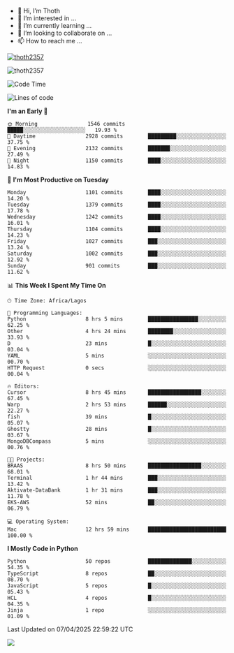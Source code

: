 <!---
thoth2357/thoth2357 is a ✨ special ✨ repository because its `README.md` (this file) appears on your GitHub profile.
You can click the Preview link to take a look at your changes.
--->

- 👋 Hi, I’m Thoth
- 👀 I’m interested in ...
- 🌱 I’m currently learning ...
- 💞️ I’m looking to collaborate on ...
- 📫 How to reach me ...


<p align="left"> <a href="https://github.com/ryo-ma/github-profile-trophy"><img src="https://github-profile-trophy.vercel.app/?username=thoth2357&theme=gruvbox&no-bg=true&no-frame=false&title=MultiLanguage,Commits,Repositories,Stars,Followers,PullRequest,Reviews,Issues" alt="thoth2357" /></a> </p>

<p align="left"> <img src="https://komarev.com/ghpvc/?username=thoth2357&label=Profile%20views&color=0e75b6&style=flat" alt="thoth2357" /> </p>

<!--START_SECTION:waka-->
![Code Time](http://img.shields.io/badge/Code%20Time-3%2C356%20hrs%2018%20mins-blue)

![Lines of code](https://img.shields.io/badge/From%20Hello%20World%20I%27ve%20Written-30.9%20million%20lines%20of%20code-blue)

**I'm an Early 🐤** 

```text
🌞 Morning                1546 commits        █████░░░░░░░░░░░░░░░░░░░░   19.93 % 
🌆 Daytime                2928 commits        █████████░░░░░░░░░░░░░░░░   37.75 % 
🌃 Evening                2132 commits        ███████░░░░░░░░░░░░░░░░░░   27.49 % 
🌙 Night                  1150 commits        ████░░░░░░░░░░░░░░░░░░░░░   14.83 % 
```
📅 **I'm Most Productive on Tuesday** 

```text
Monday                   1101 commits        ████░░░░░░░░░░░░░░░░░░░░░   14.20 % 
Tuesday                  1379 commits        ████░░░░░░░░░░░░░░░░░░░░░   17.78 % 
Wednesday                1242 commits        ████░░░░░░░░░░░░░░░░░░░░░   16.01 % 
Thursday                 1104 commits        ████░░░░░░░░░░░░░░░░░░░░░   14.23 % 
Friday                   1027 commits        ███░░░░░░░░░░░░░░░░░░░░░░   13.24 % 
Saturday                 1002 commits        ███░░░░░░░░░░░░░░░░░░░░░░   12.92 % 
Sunday                   901 commits         ███░░░░░░░░░░░░░░░░░░░░░░   11.62 % 
```


📊 **This Week I Spent My Time On** 

```text
🕑︎ Time Zone: Africa/Lagos

💬 Programming Languages: 
Python                   8 hrs 5 mins        ████████████████░░░░░░░░░   62.25 % 
Other                    4 hrs 24 mins       ████████░░░░░░░░░░░░░░░░░   33.93 % 
D                        23 mins             █░░░░░░░░░░░░░░░░░░░░░░░░   03.04 % 
YAML                     5 mins              ░░░░░░░░░░░░░░░░░░░░░░░░░   00.70 % 
HTTP Request             0 secs              ░░░░░░░░░░░░░░░░░░░░░░░░░   00.04 % 

🔥 Editors: 
Cursor                   8 hrs 45 mins       █████████████████░░░░░░░░   67.45 % 
Warp                     2 hrs 53 mins       ██████░░░░░░░░░░░░░░░░░░░   22.27 % 
fish                     39 mins             █░░░░░░░░░░░░░░░░░░░░░░░░   05.07 % 
Ghostty                  28 mins             █░░░░░░░░░░░░░░░░░░░░░░░░   03.67 % 
MongoDBCompass           5 mins              ░░░░░░░░░░░░░░░░░░░░░░░░░   00.76 % 

🐱‍💻 Projects: 
BRAAS                    8 hrs 50 mins       █████████████████░░░░░░░░   68.01 % 
Terminal                 1 hr 44 mins        ███░░░░░░░░░░░░░░░░░░░░░░   13.42 % 
Aktivate-DataBank        1 hr 31 mins        ███░░░░░░░░░░░░░░░░░░░░░░   11.78 % 
EKS-AWS                  52 mins             ██░░░░░░░░░░░░░░░░░░░░░░░   06.79 % 

💻 Operating System: 
Mac                      12 hrs 59 mins      █████████████████████████   100.00 % 
```

**I Mostly Code in Python** 

```text
Python                   50 repos            ██████████████░░░░░░░░░░░   54.35 % 
TypeScript               8 repos             ██░░░░░░░░░░░░░░░░░░░░░░░   08.70 % 
JavaScript               5 repos             █░░░░░░░░░░░░░░░░░░░░░░░░   05.43 % 
HCL                      4 repos             █░░░░░░░░░░░░░░░░░░░░░░░░   04.35 % 
Jinja                    1 repo              ░░░░░░░░░░░░░░░░░░░░░░░░░   01.09 % 
```




 Last Updated on 07/04/2025 22:59:22 UTC
<!--END_SECTION:waka-->
<!--![](http://github-profile-summary-cards.vercel.app/api/cards/profile-details?username=thoth2357&theme=2077)

![](http://github-profile-summary-cards.vercel.app/api/cards/stats?username=thoth2357&theme=2077)![](http://github-profile-summary-cards.vercel.app/api/cards/productive-time?username=thoth2357&theme=2077&utcOffset=8) -->
<img src="https://t.bkit.co/w_6789c39040b80.gif" />
